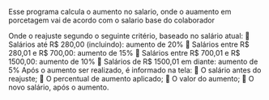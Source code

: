 Esse programa calcula o aumento no salario, onde o auamento em porcetagem vai de acordo com o salario base do colaborador

Onde o reajuste segundo o seguinte critério, baseado no salário atual:
 Salários até R$ 280,00 (incluindo): aumento de 20%
 Salários entre R$ 280,01 e R$ 700,00: aumento de 15%
 Salários entre R$ 700,01 e R$ 1500,00: aumento de 10%
 Salários de R$ 1500,01 em diante: aumento de 5%
Após o aumento ser realizado, é informado  na tela:
 O salário antes do reajuste;
 O percentual de aumento aplicado;
 O valor do aumento;
 O novo salário, após o aumento.
